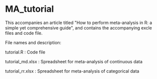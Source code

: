 # MA_tutorial
This accompanies an article titled "How to perform meta-analysis in R: a simple yet comprehensive guide", and contains the accompanying excle files and code file.

File names and description:

tutorial.R : Code file

tutorial_md.xlsx : Spreadsheet for meta-analysis of continuous data

tutorial_rr.xlsx : Spreadsheet for meta-analysis of categorical data

